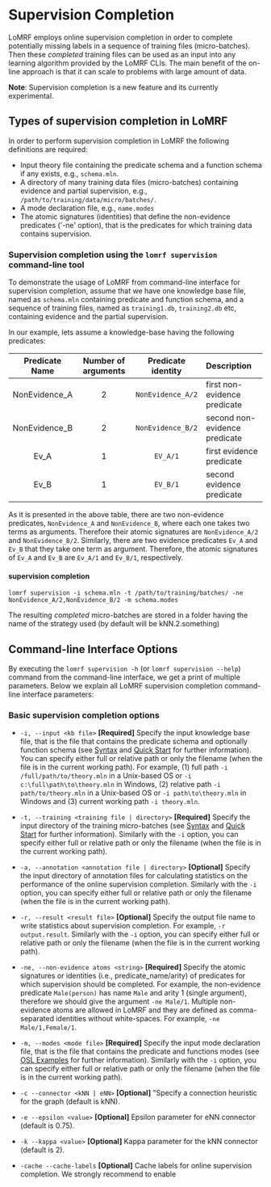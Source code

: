 # Supervision Completion #

LoMRF employs online supervision completion in order to complete potentially missing labels in a sequence of training files
(micro-batches). Then these *completed* training files can be used as an input into any learning algorithm provided by the LoMRF
CLIs. The main benefit of the on-line approach is that it can scale to problems with large amount of data.

**Note**: Supervision completion is a new feature and its currently experimental.

## Types of supervision completion in LoMRF

In order to perform supervision completion in LoMRF the following definitions are required:

* Input theory file containing the predicate schema and a function schema if any exists, e.g., `schema.mln`.
* A directory of many training data files (micro-batches) containing evidence and partial supervision, e.g., `/path/to/training/data/micro/batches/`.
* A mode declaration file, e.g., `name.modes`
* The atomic signatures (identities) that define the non-evidence predicates ('-ne' option), that is the predicates
  for which training data contains supervision.

### Supervision completion using the `lomrf supervision` command-line tool

To demonstrate the usage of LoMRF from command-line interface for supervision completion, assume that we have one knowledge
base file, named as `schema.mln` containing predicate and function schema, and a sequence of training files, named as
`training1.db`, `training2.db` etc, containing evidence and the partial supervision.

In our example, lets assume a knowledge-base having the following predicates:

| Predicate Name | Number of arguments | Predicate identity | Description |
|:--------------:|:-------------------:|:------------------:|:------------|
| NonEvidence_A | 2 | `NonEvidence_A/2` | first non-evidence predicate
| NonEvidence_B | 2 | `NonEvidence_B/2` | second non-evidence predicate
| Ev_A | 1 | `EV_A/1` | first evidence predicate
| Ev_B | 1 | `EV_B/1` | second evidence predicate

As it is presented in the above table, there are two non-evidence predicates, `NonEvidence_A` and `NonEvidence_B`, where
each one takes two terms as arguments. Therefore their atomic signatures are `NonEvidence_A/2` and `NonEvidence_B/2`.
Similarly, there are two evidence predicates `Ev_A` and `Ev_B` that they take one term as argument. Therefore, the atomic
signatures of `Ev_A` and `Ev_B` are `Ev_A/1` and `Ev_B/1`, respectively. 

#### supervision completion

```lang-none
lomrf supervision -i schema.mln -t /path/to/training/batches/ -ne NonEvidence_A/2,NonEvidence_B/2 -m schema.modes
```

The resulting *completed* micro-batches are stored in a folder having the name of the strategy used (by default will be kNN.2.something)

## Command-line Interface Options ##

By executing the ```lomrf supervision -h``` (or ```lomrf supervision --help```) command from the command-line interface,
we get a print of multiple parameters. Below we explain all LoMRF supervision completion command-line interface parameters:

### Basic supervision completion options

* `-i, --input <kb file>` **[Required]** Specify the input knowledge base file, that is the file that contains the
predicate schema and optionally function schema (see [Syntax](1_syntax.md) and [Quick Start](0_quick_start.md)
for further information). You can specify either full or relative path or only the filename (when the file is in the current working path).
For example, (1) full path `-i /full/path/to/theory.mln` in a Unix-based OS or `-i c:\full\path\to\theory.mln` in Windows,
(2) relative path `-i path/to/theory.mln` in a Unix-based OS or `-i path\to\theory.mln` in Windows and (3) current working
path `-i theory.mln`.

* `-t, --training <training file | directory>` **[Required]** Specify the input directory of the training micro-batches
(see [Syntax](1_syntax.md) and [Quick Start](0_quick_start) for further information). Similarly with the `-i` option, you
 can specify either full or relative path or only the filename (when the file is in the current working path).

* `-a, --annotation <annotation file | directory>` **[Optional]** Specify the input directory of annotation files for
calculating statistics on the performance of the online supervision completion. Similarly with the `-i` option,
you can specify either full or relative path or only the filename (when the file is in the current working path).

* `-r, --result <result file>` **[Optional]** Specify the output file name to write statistics about supervision completion.
For example, `-r output.result`. Similarly with the `-i` option, you can specify either full or relative path or only
the filename (when the file is in the current working path).

* `-ne, --non-evidence atoms <string>` **[Required]** Specify the atomic signatures or identities (i.e., predicate_name/arity)
of predicates for which supervision should be completed. For example, the non-evidence predicate `Male(person)` has name `Male`
and arity 1 (single argument), therefore we should give the argument `-ne Male/1`. Multiple non-evidence atoms are allowed in
LoMRF and they are defined as comma-separated identities without white-spaces. For example, `-ne Male/1,Female/1`.

* `-m, --modes <mode file>` **[Required]** Specify the input mode declaration file, that is the file that contains the
predicate and functions modes (see [OSL Examples](4_1_structure_learning_examples.md) for further information). Similarly
with the `-i` option, you can specify either full or relative path or only the filename
(when the file is in the current working path).

* `-c --connector <kNN | eNN>` **[Optional]** "Specify a connection heuristic for the graph (default is kNN).

* `-e --epsilon <value>` **[Optional]** Epsilon parameter for eNN connector (default is 0.75).

* `-k --kappa <value>` **[Optional]** Kappa parameter for the kNN connector (default is 2).

* `-cache --cache-labels` **[Optional]** Cache labels for online supervision completion. We strongly recommend to enable